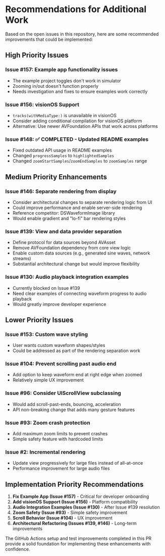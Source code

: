 # Recommendations for Additional Work

Based on the open issues in this repository, here are some recommended improvements that could be implemented:

## High Priority Issues

### Issue #157: Example app functionality issues
- The example project toggles don't work in simulator
- Zooming in/out doesn't function properly
- Needs investigation and fixes to ensure examples work correctly

### Issue #156: visionOS Support
- `tracks(withMediaType:)` is unavailable in visionOS
- Consider adding conditional compilation for visionOS platform
- Alternative: Use newer AVFoundation APIs that work across platforms

### Issue #148: ✅ COMPLETED - Updated README examples
- Fixed outdated API usage in README examples
- Changed `progressSamples` to `highlightedSamples`
- Changed `zoomStartSamples`/`zoomEndSamples` to `zoomSamples` range

## Medium Priority Enhancements

### Issue #146: Separate rendering from display
- Consider architectural changes to separate rendering logic from UI
- Could improve performance and enable server-side rendering
- Reference competitor: DSWaveformImage library
- Would enable gradient and "lo-fi" bar rendering styles

### Issue #139: View and data provider separation
- Define protocol for data sources beyond AVAsset
- Remove AVFoundation dependency from core view logic
- Enable custom data sources (e.g., generated sine waves, network streams)
- Substantial architectural change but would improve flexibility

### Issue #130: Audio playback integration examples
- Currently blocked on Issue #139
- Need clear examples of connecting waveform progress to audio playback
- Would greatly improve developer experience

## Lower Priority Issues

### Issue #153: Custom wave styling
- User wants custom waveform shapes/styles
- Could be addressed as part of the rendering separation work

### Issue #104: Prevent scrolling past audio end
- Add option to keep waveform end at right edge when zoomed
- Relatively simple UX improvement

### Issue #96: Consider UIScrollView subclassing
- Would add scroll-past-ends, bouncing, acceleration
- API non-breaking change that adds many gesture features

### Issue #93: Zoom crash protection
- Add maximum zoom limits to prevent crashes
- Simple safety feature with hardcoded limits

### Issue #2: Incremental rendering
- Update view progressively for large files instead of all-at-once
- Performance improvement for large audio files

## Implementation Priority Recommendations

1. **Fix Example App (Issue #157)** - Critical for developer onboarding
2. **Add visionOS Support (Issue #156)** - Platform compatibility
3. **Audio Integration Examples (Issue #130)** - After Issue #139 resolution
4. **Zoom Safety (Issue #93)** - Simple safety improvement
5. **Scroll Behavior (Issue #104)** - UX improvement
6. **Architectural Refactoring (Issues #139, #146)** - Long-term improvements

The GitHub Actions setup and test improvements completed in this PR provide a solid foundation for implementing these enhancements with confidence.
